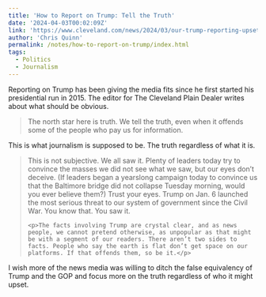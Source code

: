 ```yaml
---
title: 'How to Report on Trump: Tell the Truth'
date: '2024-04-03T00:02:09Z'
link: 'https://www.cleveland.com/news/2024/03/our-trump-reporting-upsets-some-readers-but-there-arent-two-sides-to-facts-letter-from-the-editor.html'
author: 'Chris Quinn'
permalink: /notes/how-to-report-on-trump/index.html
tags:
  - Politics
  - Journalism
---
```


Reporting on Trump has been giving the media fits since he first started his presidential run in 2015. The editor for The Cleveland Plain Dealer writes about what should be obvious.

> The north star here is truth. We tell the truth, even when it offends some of the people who pay us for information.

This is what journalism is supposed to be. The truth regardless of what it is.

<blockquote>
	<p>This is not subjective. We all saw it. Plenty of leaders today try to convince the masses we did not see what we saw, but our eyes don’t deceive. (If leaders began a yearslong campaign today to convince us that the Baltimore bridge did not collapse Tuesday morning, would you ever believe them?) Trust your eyes. Trump on Jan. 6 launched the most serious threat to our system of government since the Civil War. You know that. You saw it.</p>

	<p>The facts involving Trump are crystal clear, and as news people, we cannot pretend otherwise, as unpopular as that might be with a segment of our readers. There aren’t two sides to facts. People who say the earth is flat don’t get space on our platforms. If that offends them, so be it.</p>
</blockquote>

I wish more of the news media was willing to ditch the false equivalency of Trump and the GOP and focus more on the truth regardless of who it might upset.

